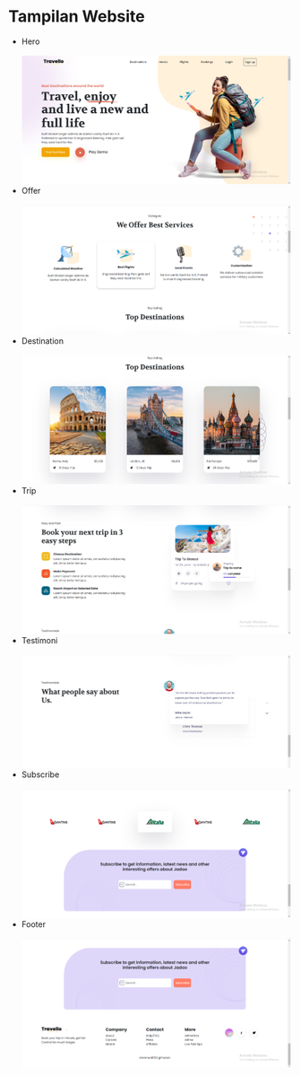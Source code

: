 <h1>Tampilan Website</h1>
<ul>

 <li>Hero</li>
 </br>
 <img src="img-readme/hero.png" alt="" />
    
 <li>Offer</li>
</br>
 <img src="img-readme/offer.png" alt="" />

 
<li>Destination</li>
</br>
 <img src="img-readme/destination.png" alt="" />

 
 <li>Trip</li>
</br>
 <img src="img-readme/trip.png" alt="" />
 
 <li>Testimoni</li>
</br>
 <img src="img-readme/testimoni.png" alt="" />
 
 <li>Subscribe</li>
</br>
 <img src="img-readme/subscribe.png" alt="" />
 
 <li>Footer</li>
</br>
 <img src="img-readme/footer.png" alt="" />



</ul>
